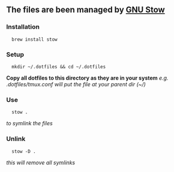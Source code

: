 ## The files are been managed by [GNU Stow](https://www.gnu.org/software/stow/)

### Installation
```
  brew install stow
```
### Setup
```
  mkdir ~/.dotfiles && cd ~/.dotfiles
```

**Copy all dotfiles to this directory as they are in your system**
*e.g. .dotfiles/tmux.conf will put the file at your parent dir (~/)*

### Use
```
  stow .
```
*to symlink the files*

### Unlink
```
  stow -D .
```
*this will remove all symlinks*
